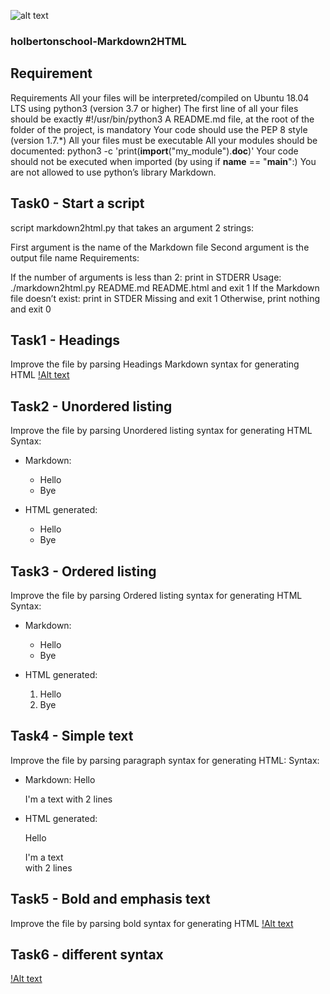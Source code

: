 ![alt text](https://ibb.co/6vXZ314)

### holbertonschool-Markdown2HTML

## Requirement
Requirements
All your files will be interpreted/compiled on Ubuntu 18.04 LTS using python3 (version 3.7 or higher)
The first line of all your files should be exactly #!/usr/bin/python3
A README.md file, at the root of the folder of the project, is mandatory
Your code should use the PEP 8 style (version 1.7.*)
All your files must be executable
All your modules should be documented: python3 -c 'print(__import__("my_module").__doc__)'
Your code should not be executed when imported (by using if __name__ == "__main__":)
You are not allowed to use python’s library Markdown.

## Task0 - Start a script
script markdown2html.py that takes an argument 2 strings:

First argument is the name of the Markdown file
Second argument is the output file name
Requirements:

If the number of arguments is less than 2: print in STDERR Usage: ./markdown2html.py README.md README.html and exit 1
If the Markdown file doesn’t exist: print in STDER Missing <filename> and exit 1
Otherwise, print nothing and exit 0

## Task1 - Headings
Improve the file by parsing Headings Markdown syntax for generating HTML
[!Alt text](https://ibb.co/QHX2vV9)


## Task2 - Unordered listing
Improve the file by parsing Unordered listing syntax for generating HTML
Syntax: 
  * Markdown:
    - Hello
    - Bye

  * HTML generated:
    <ul>
        <li>Hello</li>
        <li>Bye</li>
    </ul>

## Task3 - Ordered listing
Improve the file by parsing Ordered listing syntax for generating HTML
Syntax:
  * Markdown:
    * Hello
    * Bye
    
  * HTML generated:
    <ol>
        <li>Hello</li>
        <li>Bye</li>
    </ol>

## Task4 - Simple text
Improve the file by parsing paragraph syntax for generating HTML:
Syntax:
  * Markdown:
    Hello

    I'm a text
    with 2 lines

  * HTML generated:
    <p>
        Hello
    </p>
    <p>
        I'm a text
            <br />
        with 2 lines
    </p>

## Task5 - Bold and emphasis text
Improve the file by parsing bold syntax for generating HTML
[!Alt text](https://ibb.co/PcjD71c)

## Task6 - different syntax
[!Alt text](https://ibb.co/dtcts4p)
